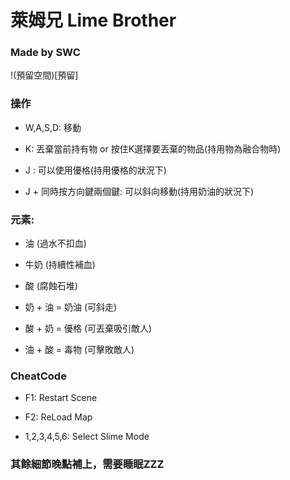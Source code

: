 # 萊姆兄 Lime Brother

### Made by SWC

!(預留空間)[預留]

### 操作

* W,A,S,D: 移動

* K: 丟棄當前持有物 or 按住K選擇要丟棄的物品(持用物為融合物時)

* J : 可以使用優格(持用優格的狀況下)

* J + 同時按方向鍵兩個鍵: 可以斜向移動(持用奶油的狀況下)

### 元素:

* 油 (過水不扣血)

* 牛奶 (持續性補血)

* 酸 (腐蝕石堆)

* 奶 + 油 = 奶油 (可斜走)

* 酸 + 奶 = 優格 (可丟棄吸引敵人)

* 油 + 酸 = 毒物 (可擊敗敵人)


### CheatCode

* F1: Restart Scene

* F2: ReLoad Map

* 1,2,3,4,5,6: Select Slime Mode

### 其餘細節晚點補上，需要睡眠ZZZ
